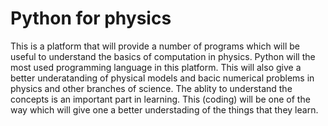 # Python for physics
This is a platform that will provide a number of programs which will be useful to understand the basics of computation in physics. 
Python will the most used programming language in this platform.
This will also give a better underatanding of physical models and bacic numerical problems in physics and other branches of science.
The ablity to understand the concepts is an important part in learning. This (coding) will be one of the way which will give one a better understading of the things that they learn.
